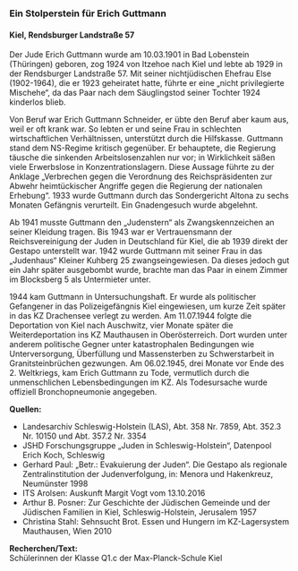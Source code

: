 ### Ein Stolperstein für Erich Guttmann
#### Kiel, Rendsburger Landstraße 57

Der Jude Erich Guttmann wurde am 10.03.1901 in Bad Lobenstein (Thüringen) geboren, zog 1924 von Itzehoe nach Kiel und lebte ab 1929 in der Rendsburger Landstraße 57. Mit seiner nichtjüdischen Ehefrau Else (1902-1964), die er 1923 geheiratet hatte, führte er eine „nicht privilegierte Mischehe“, da das Paar nach dem Säuglingstod seiner Tochter 1924 kinderlos blieb.

Von Beruf war Erich Guttmann Schneider, er übte den Beruf aber kaum aus, weil er oft krank war. So lebten er und seine Frau in schlechten wirtschaftlichen Verhältnissen, unterstützt durch die Hilfskasse. Guttmann stand dem NS-Regime kritisch gegenüber. Er behauptete, die Regierung täusche die sinkenden Arbeitslosenzahlen nur vor; in Wirklichkeit säßen viele Erwerbslose in Konzentrationslagern. Diese Aussage führte zu der Anklage „Verbrechen gegen die Verordnung des Reichspräsidenten zur Abwehr heimtückischer Angriffe gegen die Regierung der nationalen Erhebung“. 1933 wurde Guttmann durch das Sondergericht Altona zu sechs Monaten Gefängnis verurteilt. Ein Gnadengesuch wurde abgelehnt.

Ab 1941 musste Guttmann den „Judenstern“ als Zwangskennzeichen an seiner Kleidung tragen. Bis 1943 war er Vertrauensmann der Reichsvereinigung der Juden in Deutschland für Kiel, die ab 1939 direkt der Gestapo unterstellt war. 1942 wurde Guttmann mit seiner Frau in das „Judenhaus“ Kleiner Kuhberg 25 zwangseingewiesen. Da dieses jedoch gut ein Jahr später ausgebombt wurde, brachte man das Paar in einem Zimmer im Blocksberg 5 als Untermieter unter.

1944 kam Guttmann in Untersuchungshaft. Er wurde als politischer Gefangener in das Polizeigefängnis Kiel eingewiesen, um kurze Zeit später in das KZ Drachensee verlegt zu werden. Am 11.07.1944 folgte die Deportation von Kiel
nach Auschwitz, vier Monate später die Weiterdeportation ins KZ Mauthausen in Oberösterreich. Dort wurden unter anderem politische Gegner unter katastrophalen Bedingungen wie Unterversorgung, Überfüllung und Massensterben zu Schwerstarbeit in Granitsteinbrüchen gezwungen. Am 06.02.1945, drei Monate vor Ende des 2. Weltkriegs, kam Erich Guttmann zu Tode, vermutlich durch die unmenschlichen Lebensbedingungen im KZ. Als Todesursache wurde offiziell Bronchopneumonie angegeben.

**Quellen:**
- Landesarchiv Schleswig-Holstein (LAS), Abt. 358 Nr. 7859, Abt. 352.3 Nr. 10150 und Abt. 357.2 Nr. 3354
- JSHD Forschungsgruppe „Juden in Schleswig-Holstein“, Datenpool Erich Koch, Schleswig
- Gerhard Paul: „Betr.: Evakuierung der Juden“. Die Gestapo als regionale Zentralinstitution der Judenverfolgung, in: Menora und Hakenkreuz, Neumünster 1998
- ITS Arolsen: Auskunft Margit Vogt vom 13.10.2016
- Arthur B. Posner: Zur Geschichte der Jüdischen Gemeinde und der Jüdischen Familien in Kiel, Schleswig-Holstein, Jerusalem 1957
- Christina Stahl: Sehnsucht Brot. Essen und Hungern im KZ-Lagersystem Mauthausen, Wien 2010

**Recherchen/Text:**  
Schülerinnen der Klasse Q1.c der Max-Planck-Schule Kiel